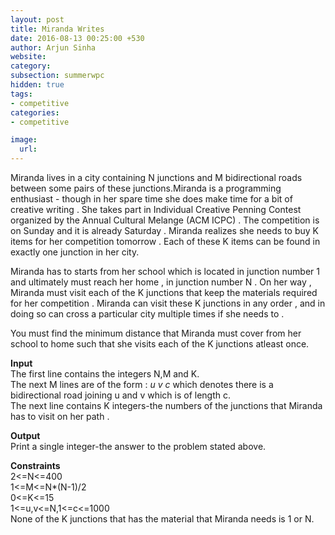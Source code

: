 ```yaml
---
layout: post
title: Miranda Writes
date: 2016-08-13 00:25:00 +530
author: Arjun Sinha
website:
category:
subsection: summerwpc
hidden: true
tags:
- competitive
categories:
- competitive

image:
  url: 
---
```

Miranda lives in a city containing N junctions and M bidirectional roads between some pairs of these junctions.Miranda is a programming enthusiast - though in  her spare time she does make time for a bit of creative writing . She takes part in Individual Creative Penning Contest organized by the Annual Cultural Melange (ACM ICPC) . The competition is on Sunday and it is already Saturday . Miranda realizes she needs to buy K items for her competition tomorrow . Each of these K items can be found in exactly one junction in her city.  

Miranda has to starts from her school which is located in junction number 1 and ultimately must reach her home , in junction number N . On her way , Miranda must visit each of the K junctions that keep the materials required for her competition . Miranda can visit these K junctions in any order , and in doing so can cross a particular city multiple times if she needs to .   

You must find the minimum distance that Miranda must cover from her school to home such that she visits each of the K junctions atleast once.  

**Input**  
The first line contains the integers N,M and K.  
The next M lines are of the form : _u v c_ which denotes there is a bidirectional road joining u and v which is of length c.  
The next line contains K integers-the numbers of the junctions that Miranda has to visit on her path .  

**Output**  
Print a single integer-the answer to the problem stated above.  

**Constraints**  
2<=N<=400  
1<=M<=N*(N-1)/2    
0<=K<=15   
1<=u,v<=N,1<=c<=1000    
None of the K junctions that has the material that Miranda needs is 1 or N.
